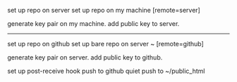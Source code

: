 set up repo on server
set up repo on my machine [remote=server]

generate key pair on my machine.
add public key to server.

-----------------------------

set up repo on github
set up bare repo on server ~ [remote=github]

generate key pair on server.
add public key to github.

set up post-receive hook
	push to github quiet
	push to ~/public_html
